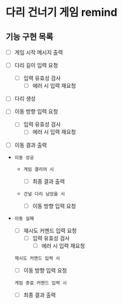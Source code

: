 # 다리 건너기 게임 remind

## 기능 구현 목록

- [ ] 게임 시작 메시지 출력

- [ ] 다리 길이 입력 요청

  - [ ] 입력 유효성 검사
    - [ ] 에러 시 입력 재요청

- [ ] 다리 생성

- [ ] 이동 방향 입력 요청

  - [ ] 입력 유효성 검사
    - [ ] 에러 시 입력 재요청

- [ ] 이동 결과 출력

- `이동 성공`

  - `게임 클리어 시`

    - [ ] 최종 결과 출력

  - `건널 다리 남았을 시 `
    - [ ] 이동 방향 입력 요청

- `이동 실패`

  - [ ] 재시도 커멘드 입력 요청
    - [ ] 입력 유효성 검사
      - [ ] 에러 시 입력 재요청

  `재시도 커멘드 입력 시`

  - [ ] 이동 방향 입력 요청

  `게임 종료 커멘드 입력 시`

  - [ ] 최종 결과 출력
